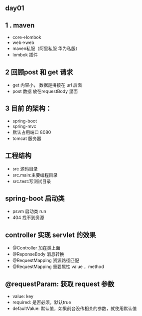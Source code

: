 day01
---
 ## 1 . maven
 - core->lombok
 - web->web
 - maven私服（阿里私服 华为私服）
 - lombok 插件
 
 ## 2 回顾post 和 get 请求
 - get 内容小， 数据是拼接在 url 后面
 - post 数据 放在requestBody 里面
 
 ## 3 目前 的架构：
  - spring-boot
  - spring-mvc
  - 默认占用端口 8080 
  - tomcat 服务器
 ## 工程结构
  - src 源码目录
  - src.main:主要编程目录
  - src.test:写测试目录
  
 ## spring-boot 启动类
  - psvm 启动类 run
  - 404 找不到资源
 ## controller 实现 servlet 的效果
  - @Controller 加在类上面
  - @ReponseBody 消息转换
  - @RequestMapping 资源路径匹配
  - @RequestMapping 重要属性 value ，method
  
 ## @requestParam: 获取 request 参数
  - value: key
  - required: 是否必须，默认true
  - defaultValue: 默认值，如果前台没传相关的参数，就使用默认值
  
